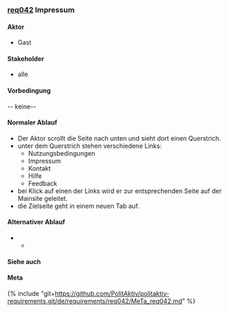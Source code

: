 
### [req042](https://github.com/PolitAktiv/politaktiv-requirements/tree/master/de/requirements/req042/req042.md) Impressum

#### Aktor
 * Gast


#### Stakeholder
 * alle


#### Vorbedingung
-- keine--


#### Normaler Ablauf
 * Der Aktor scrollt die Seite nach unten und sieht dort einen Querstrich.
 * unter dem Querstrich stehen verschiedene Links:
   * Nutzungsbedingungen
   * Impressum
   * Kontakt
   * Hilfe
   * Feedback
 * bei Klick auf einen der Links wird er zur entsprechenden Seite auf der Mainsite geleitet.
 * die Zielseite geht in einem neuen Tab auf.


#### Alternativer Ablauf
 * -


#### Siehe auch

#### Meta
{% include "git+https://github.com/PolitAktiv/politaktiv-requirements.git/de/requirements/req042/MeTa_req042.md" %} 

